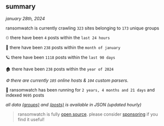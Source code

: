 
## summary
_january 28th, 2024_

ransomwatch is currently crawling `323` sites belonging to `173` unique groups

⏲ there have been `4` posts within the `last 24 hours`

🦈 there have been `238` posts within the `month of january`

🪐 there have been `1118` posts within the `last 90 days`

🏚 there have been `238` posts within the `year of 2024`

_⚙️ there are currently `105` online hosts & `104` custom parsers._

🦕 ransomwatch has been running for `2 years, 4 months and 21 days` and indexed `9695` posts

_all data  [(groups)](http://ransomwhat.telemetry.ltd/groups) and [(posts)](http://ransomwhat.telemetry.ltd/posts) is available in JSON (updated hourly)_

> ransomwatch is fully [open source](https://github.com/joshhighet/ransomwatch#ransomwatch--). please consider [sponsoring](https://github.com/sponsors/joshhighet) if you find it useful!
